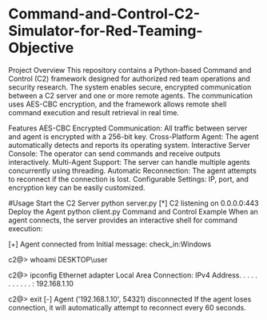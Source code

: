 # Command-and-Control-C2-Simulator-for-Red-Teaming-Objective

Project Overview
This repository contains a Python-based Command and Control (C2) framework designed for authorized red team operations and security research. The system enables secure, encrypted communication between a C2 server and one or more remote agents. The communication uses AES-CBC encryption, and the framework allows remote shell command execution and result retrieval in real time.

Features
AES-CBC Encrypted Communication: All traffic between server and agent is encrypted with a 256-bit key.
Cross-Platform Agent: The agent automatically detects and reports its operating system.
Interactive Server Console: The operator can send commands and receive outputs interactively.
Multi-Agent Support: The server can handle multiple agents concurrently using threading.
Automatic Reconnection: The agent attempts to reconnect if the connection is lost.
Configurable Settings: IP, port, and encryption key can be easily customized.


#Usage Start the C2 Server python server.py [*] C2 listening on 0.0.0.0:443 Deploy the Agent python client.py Command and Control Example When an agent connects, the server provides an interactive shell for command execution:

[+] Agent connected from Initial message: check_in:Windows

c2@> whoami DESKTOP\user

c2@> ipconfig Ethernet adapter Local Area Connection: IPv4 Address. . . . . . . . . . . : 192.168.1.10

c2@> exit [-] Agent ('192.168.1.10', 54321) disconnected If the agent loses connection, it will automatically attempt to reconnect every 60 seconds.

